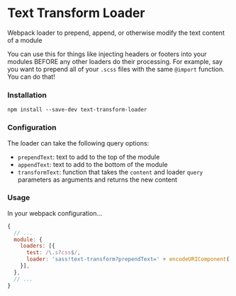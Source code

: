 # Text Transform Loader

Webpack loader to prepend, append, or otherwise modify the text content of a module

You can use this for things like injecting headers or footers into your modules BEFORE any other
loaders do their processing. For example, say you want to prepend all of your `.scss` files with
the same `@import` function. You can do that!

### Installation

```
npm install --save-dev text-transform-loader
```

### Configuration

The loader can take the following query options:

* `prependText`: text to add to the top of the module
* `appendText`: text to add to the bottom of the module
* `transformText`: function that takes the `content` and loader `query` parameters as arguments and
  returns the new content

### Usage

In your webpack configuration...

```js
{
  // ...
  module: {
    loaders: [{
      test: /\.s?css$/,
      loader: 'sass!text-transform?prependText=' + encodeURIComponent('@import \'your/stuff\';\n\n'),
    }],
  },
  // ...
}
```
